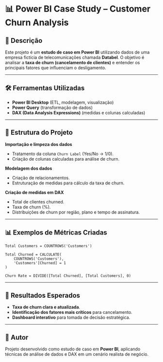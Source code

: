 # 📊 Power BI Case Study – Customer Churn Analysis  

## 📌 Descrição  
Este projeto é um **estudo de caso em Power BI** utilizando dados de uma empresa fictícia de telecomunicações chamada **Databel**. O objetivo é analisar a **taxa de churn (cancelamento de clientes)** e entender os principais fatores que influenciam o desligamento.  

---
## 🛠️ Ferramentas Utilizadas  
- **Power BI Desktop** (ETL, modelagem, visualização)  
- **Power Query** (transformação de dados)  
- **DAX (Data Analysis Expressions)** (medidas e colunas calculadas)  

---

## 📂 Estrutura do Projeto  

**Importação e limpeza dos dados**  
   - Tratamento da coluna `Churn Label` (Yes/No → 1/0).  
   - Criação de colunas calculadas para análise de churn.  

**Modelagem dos dados**  
   - Criação de relacionamentos.  
   - Estruturação de medidas para cálculo da taxa de churn.  

**Criação de medidas em DAX**  
   - Total de clientes churned.  
   - Taxa de churn (%).  
   - Distribuições de churn por região, plano e tempo de assinatura.  


---

## 📊 Exemplos de Métricas Criadas  
```DAX
Total Customers = COUNTROWS('Customers')

Total Churned = CALCULATE(
    COUNTROWS('Customers'),
    'Customers'[Churned] = 1
)

Churn Rate = DIVIDE([Total Churned], [Total Customers], 0)
```

---

## 🎯 Resultados Esperados  
- **Taxa de churn clara e atualizada**.  
- **Identificação dos fatores mais críticos** para cancelamento.  
- **Dashboard interativo** para tomada de decisão estratégica.  

---


## 📌 Autor  
Projeto desenvolvido como estudo de caso em **Power BI**, aplicando técnicas de análise de dados e DAX em um cenário realista de negócio.  
